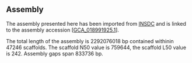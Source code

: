 **Assembly**
--------

The assembly presented here has been imported from [INSDC](http://www.insdc.org) and is linked to the assembly accession [[GCA\_018991925.1](http://www.ebi.ac.uk/ena/data/view/GCA_018991925.1)].

The total length of the assembly is 2292076018 bp contained withinin 47246 scaffolds.
The scaffold N50 value is 759644, the scaffold L50 value is 242.
Assembly gaps span 833736 bp.

